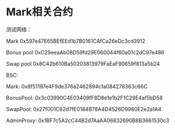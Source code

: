 # Mark相关合约

测试网络：

Mark 0x597e47E65BEfEEd1b7B0161CAfCa26eDc3cd3912

&#x20;Bonus pool 0xC29eeaAb08D59fd29E060044f60a01c2dC97e486&#x20;

Swap pool 0x8C42b610Ba50203813979FaEaF90659f813a5b24

BSC:

Mark: 0x8f51197e4F9de376a2462894c1a084278363c66C

BonusPool:  0x3c03990C4E03409fF8D8e1e1b2F1C29E4af5bD58

SwapPool: 0x27f001C62d7fE0184B78A4D4526D9980E2e2a1A4

AdminProxy: 0x1BF7c5A2cC44B2d7AaAA06832690B8B3661530c3







